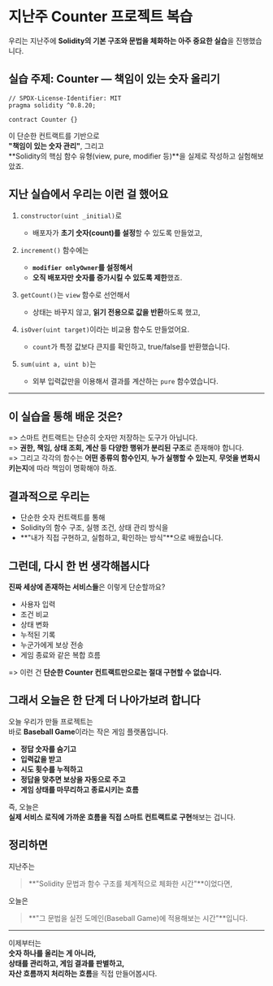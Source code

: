 # 지난주 Counter 프로젝트 복습

우리는 지난주에 **Solidity의 기본 구조와 문법을 체화하는 아주 중요한 실습**을 진행했습니다.

## 실습 주제: **Counter** — 책임이 있는 숫자 올리기

```solidity
// SPDX-License-Identifier: MIT
pragma solidity ^0.8.20;

contract Counter {}
```

이 단순한 컨트랙트를 기반으로  
**"책임이 있는 숫자 관리"**, 그리고  
**Solidity의 핵심 함수 유형(view, pure, modifier 등)**을 실제로 작성하고 실험해보았죠.

## 지난 실습에서 우리는 이런 걸 했어요

1. `constructor(uint _initial)`로

   - 배포자가 **초기 숫자(count)를 설정**할 수 있도록 만들었고,

2. `increment()` 함수에는

   - **`modifier onlyOwner`를 설정해서**
   - **오직 배포자만 숫자를 증가시킬 수 있도록 제한**했죠.

3. `getCount()`는 `view` 함수로 선언해서

   - 상태는 바꾸지 않고, **읽기 전용으로 값을 반환**하도록 했고,

4. `isOver(uint target)`이라는 비교용 함수도 만들었어요.

   - `count`가 특정 값보다 큰지를 확인하고, true/false를 반환했습니다.

5. `sum(uint a, uint b)`는
   - 외부 입력값만을 이용해서 결과를 계산하는 `pure` 함수였습니다.

---

## 이 실습을 통해 배운 것은?

=> 스마트 컨트랙트는 단순히 숫자만 저장하는 도구가 아닙니다.  
=> **권한, 책임, 상태 조회, 계산 등 다양한 행위가 분리된 구조**로 존재해야 합니다.  
=> 그리고 각각의 함수는 **어떤 종류의 함수인지**, **누가 실행할 수 있는지**, **무엇을 변화시키는지**에 따라 책임이 명확해야 하죠.

## 결과적으로 우리는

- 단순한 숫자 컨트랙트를 통해
- Solidity의 함수 구조, 실행 조건, 상태 관리 방식을
- **"내가 직접 구현하고, 실험하고, 확인하는 방식"**으로 배웠습니다.

## 그런데, 다시 한 번 생각해봅시다

**진짜 세상에 존재하는 서비스들**은 이렇게 단순할까요?

- 사용자 입력
- 조건 비교
- 상태 변화
- 누적된 기록
- 누군가에게 보상 전송
- 게임 종료와 같은 복합 흐름

=> 이런 건 **단순한 Counter 컨트랙트만으로는 절대 구현할 수 없습니다.**

## 그래서 오늘은 한 단계 더 나아가보려 합니다

오늘 우리가 만들 프로젝트는  
바로 **Baseball Game**이라는 작은 게임 플랫폼입니다.

- **정답 숫자를 숨기고**
- **입력값을 받고**
- **시도 횟수를 누적하고**
- **정답을 맞추면 보상을 자동으로 주고**
- **게임 상태를 마무리하고 종료시키는 흐름**

즉, 오늘은  
**실제 서비스 로직에 가까운 흐름을 직접 스마트 컨트랙트로 구현**해보는 겁니다.

## 정리하면

지난주는

> **"Solidity 문법과 함수 구조를 체계적으로 체화한 시간"**이었다면,

오늘은

> **"그 문법을 실전 도메인(Baseball Game)에 적용해보는 시간"**입니다.

---

이제부터는  
**숫자 하나를 올리는 게 아니라,  
상태를 관리하고, 게임 결과를 판별하고,  
자산 흐름까지 처리하는 흐름**을 직접 만들어봅시다.
